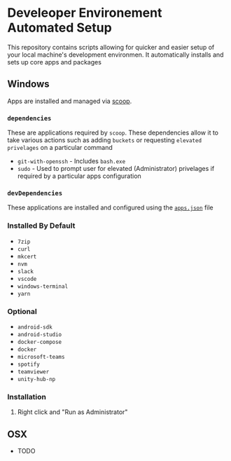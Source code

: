 # Develeoper Environement Automated Setup

This repository contains scripts allowing for quicker and easier setup of your local machine's development environmen. It automatically installs and sets up core apps and packages

## Windows

Apps are installed and managed via [scoop](https://scoop.sh).

### `dependencies`

These are applications required by `scoop`. These dependencies allow it to take various actions such as adding `buckets` or requesting `elevated privelages` on a particular command

- `git-with-openssh` - Includes `bash.exe`
- `sudo` - Used to prompt user for elevated (Administrator) privelages if required by a particular apps configuration

### `devDependencies`

These applications are installed and configured using the [`apps.json`](windows/apps.json) file

### Installed By Default

- `7zip`
- `curl`
- `mkcert`
- `nvm`
- `slack`
- `vscode`
- `windows-terminal`
- `yarn`

### Optional

- `android-sdk`
- `android-studio`
- `docker-compose`
- `docker`
- `microsoft-teams`
- `spotify`
- `teamviewer`
- `unity-hub-np`

### Installation

1. Right click and "Run as Administrator"

## OSX

- TODO

